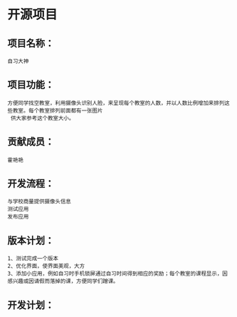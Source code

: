 # 开源项目


## 项目名称：
	自习大神

## 项目功能：

	方便同学找空教室，利用摄像头识别人脸，来呈现每个教室的人数，并以人数比例增加来排列这些教室。每个教室排列前面都有一张图片
     供大家参考这个教室大小。

## 贡献成员：
	
	霍艳艳
	
## 开发流程：

	与学校商量提供摄像头信息
	测试应用
	发布应用
	
## 版本计划：

	1、测试完成一个版本
	2、优化界面，使界面美观，大方
	3、添加小应用，例如自习时手机锁屏通过自习时间得到相应的奖励；每个教室的课程显示，因感兴趣或因请假而落掉的课，方便同学们蹭课。

## 开发计划：

	
